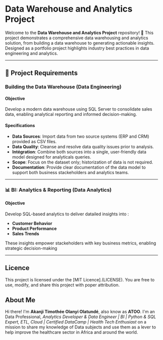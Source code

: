 # Data Warehouse and Analytics Project
Welcome to the  **Data Warehouse and Analytics Project** repository! 🚀
This project demonstrates a comprehensive data warehousing and analytics solution, from building a data warehouse to generating actionable insights. Designed as a portfolio project highlights industry best practices in data engineering and analytics.


---

## 🚀 Project Requirements

### Building the Data Warehouse (Data Engineering)

#### Objective
Develop a modern data warehouse using SQL Server to consolidate sales data, enabling analytical reporting and informed decision-making.

#### Specifications
- **Data Sources**: Import data from two source systems (ERP and CRM) provided as CSV files.
- **Data Quality**: Cleanse and resolve data quality issues prior to analysis.
- **Intégration**: Combine both sources into a single, user-friendly data model designed for analyticals queries.
- **Scope**: Focus on the dataset only; historization of data is not required.
- **Documentation**: Provide clear documentation of the data model to support both business stackeholders and analytics teams.

---

### 📊 BI: Analytics & Reporting (Data Analytics)

#### Objective
Develop SQL-based analytics to deliver datailed insights into :
- **Customer Behavior**
- **Product Performance**
- **Sales Trends**

These insights empower stackeholders with key business metrics, enabling strategic decision-making

---

## Licence

This project is licensed under the [MIT Licence].(LICENSE). You are free to use, modify, and share this project with poper attribution.

## About Me

Hi there! I'm **Akanji Timothée Olanyi Olatundé**, also know as **ATOO**. I'm an Data Professional, *Analytics Developer & Data Engineer | BI | Python & SQL Expert, ETL, Cloud | Certified DataCamp | Health Tech Enthusiast* on a mission to share my knowledge of Data subjects and use them as a lever to help improve the healthcare sector in Africa and around the world.

